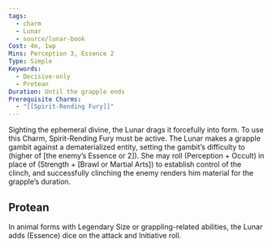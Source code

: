 ```yaml
---
tags:
  - charm
  - Lunar
  - source/lunar-book
Cost: 4m, 1wp
Mins: Perception 3, Essence 2
Type: Simple
Keywords:
  - Decisive-only
  - Protean
Duration: Until the grapple ends
Prerequisite Charms:
  - "[[Spirit-Rending Fury]]"
---
```

Sighting the ephemeral divine, the Lunar drags it forcefully into form. To use this Charm, Spirit-Rending Fury must be active. The Lunar makes a grapple gambit against a dematerialized entity, setting the gambit’s difficulty to (higher of [the enemy’s Essence or 2]). She may roll (Perception + Occult) in place of (Strength + [Brawl or Martial Arts]) to establish control of the clinch, and successfully clinching the enemy renders him material for the grapple’s duration. 
## Protean 

In animal forms with Legendary Size or grappling-related abilities, the Lunar adds (Essence) dice on the attack and Initiative roll.
